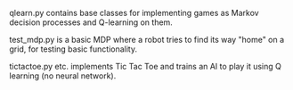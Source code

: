 qlearn.py contains base classes for implementing games as Markov decision processes and Q-learning on them.

test_mdp.py is a basic MDP where a robot tries to find its way "home" on a grid, for testing basic functionality.

tictactoe.py etc. implements Tic Tac Toe and trains an AI to play it using Q learning (no neural network).
